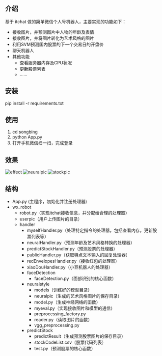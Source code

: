 ## 介绍
基于 itchat 做的简单微信个人号机器人，主要实现的功能如下：
* 接收图片，并预测图片中人物的年龄及表情
* 接收图片，并将图片转化为艺术风格的图片
* 利用SVM预测国内股票的下一个交易日的开盘价
* 聊天机器人
* 其他功能
	* 查看服务器内存及CPU状况
	* 更新股票列表
	* ……

## 安装
pip install -r requirements.txt

## 使用
1. cd songbing  
2. python App.py  
3. 打开手机微信扫一扫，完成登录  

## 效果
![effect](https://github.com/wk448378469/songbing/tree/master/wx_robot/userpic/effect.png)
![neuralpic](https://github.com/wk448378469/songbing/tree/master/wx_robot/handler/neuralstyle/neuralpic/test.png)
![stockpic](https://github.com/wk448378469/songbing/tree/master/wx_robot/handler/predictStock/predictResult/test.png)

## 结构
* App.py (主程序，初始化并注册处理器)
* wx_robot
	* robot.py（实现itchat接收信息，并分配给合理的处理器）
	* userpic（用户上传图片的目录）
	* handler
		* myselfHandler.py（处理特定指令的处理器，包括查看内存，更新股票列表等）
		* neuralHandler.py（预测年龄及艺术风格转换的处理器）
		* predictStockHandler.py（预测股票的处理器）
		* publicHandler.py（获取特点文本输入的回复处理器）
		* redEnvelopesHandler.py（接收红包的处理器）
		* xiaoDouHandler.py（小豆机器人的处理器）
		* faceDetection
			* faceDetection.py（面部识别的核心函数）
		* neuralstyle
			* models（训练好的模型目录）
			* neuralpic（生成的艺术风格图片的保存目录）
			* model.py（生成神经网络的函数）
			* myeval.py（实现接收图片和模型的通信）
			* preprocessing_factory.py
			* reader.py（读取图片的函数）
			* vgg_preprocessing.py
		* predictStock
			* predictResult（生成预测股票图片的保存目录）
			* stockCodeList.csv（股票代码列表）
			* test.py（预测股票的核心函数）

[effect]: https://github.com/wk448378469/songbing/tree/master/wx_robot/userpic/effect.png
[neuralpic]: https://github.com/wk448378469/songbing/tree/master/wx_robot/handler/neuralstyle/neuralpic/test.png
[stockpic]: https://github.com/wk448378469/songbing/tree/master/wx_robot/handler/predictStock/predictResult/test.png